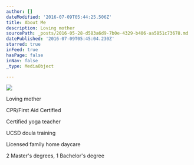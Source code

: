 ```yaml
---
author: []
dateModified: '2016-07-09T05:44:25.506Z'
title: About Me
description: Loving mother
sourcePath: _posts/2016-05-28-d583a6d9-7b0e-4329-b406-aa5851c73678.md
datePublished: '2016-07-09T05:45:04.230Z'
starred: true
inFeed: true
hasPage: false
inNav: false
_type: MediaObject

---
```

![](https://the-grid-user-content.s3-us-west-2.amazonaws.com/f4bb65c5-2c62-41d4-bd74-d6d9246f63c7.jpg)

Loving mother

CPR/First Aid Certified

Certified yoga teacher

UCSD doula training

Licensed family home daycare

2 Master's degrees, 1 Bachelor's degree